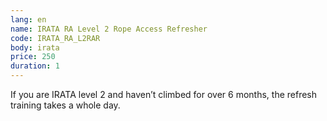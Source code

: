 ```yaml
---
lang: en
name: IRATA RA Level 2 Rope Access Refresher
code: IRATA_RA_L2RAR
body: irata
price: 250
duration: 1
---
```


If you are IRATA level 2 and haven’t climbed for over 6 months, the refresh training takes a whole day.